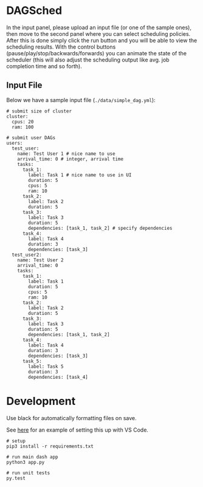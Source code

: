 # DAGSched

In the input panel, please upload an input file (or one of the sample ones), then move to the second panel where you can select scheduling policies. After this is done simply click the run button and you will be able to view the scheduling results. With the control buttons (pause/play/stop/backwards/forwards) you can animate the state of the scheduler (this will also adjust the scheduling output like avg. job completion time and so forth).

## Input File

Below we have a sample input file (`./data/simple_dag.yml`):

```
# submit size of cluster
cluster:
  cpus: 20
  ram: 100

# submit user DAGs
users:
  test_user:
    name: Test User 1 # nice name to use
    arrival_time: 0 # integer, arrival time
    tasks:
      task_1:
        label: Task 1 # nice name to use in UI
        duration: 5
        cpus: 5
        ram: 10
      task_2:
        label: Task 2
        duration: 5
      task_3:
        label: Task 3
        duration: 5
        dependencies: [task_1, task_2] # specify dependencies
      task_4:
        label: Task 4
        duration: 3
        dependencies: [task_3]
  test_user2:
    name: Test User 2
    arrival_time: 0
    tasks:
      task_1:
        label: Task 1
        duration: 5
        cpus: 5
        ram: 10
      task_2:
        label: Task 2
        duration: 5
      task_3:
        label: Task 3
        duration: 5
        dependencies: [task_1, task_2]
      task_4:
        label: Task 4
        duration: 3
        dependencies: [task_3]
      task_5:
        label: Task 5
        duration: 3
        dependencies: [task_4]
```


# Development

Use black for automatically formatting files on save.

See [here](https://dev.to/adamlombard/how-to-use-the-black-python-code-formatter-in-vscode-3lo0) for an example of setting this up with VS Code.

```
# setup
pip3 install -r requirements.txt

# run main dash app
python3 app.py

# run unit tests
py.test
```
